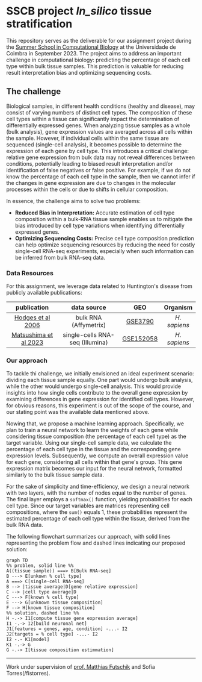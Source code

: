 # SSCB project _In_silico_ tissue stratification

This repository serves as the deliverable for our assignment project during the [Summer School in Computational Biology](https://www.uc.pt/en/events/computationalbiology/) at the Universidade de Coimbra in September 2023. The project aims to address an important challenge in computational biology: predicting the percentage of each cell type within bulk tissue samples. This prediction is valuable for reducing result interpretation bias and optimizing sequencing costs.

## The challenge 

Biological samples, in different health conditions (healthy and disease), may consist of varying numbers of distinct cell types. The composition of these cell types within a tissue can significantly impact the determination of differentially expressed genes. When analyzing tissue samples as a whole (bulk analysis), gene expression values are averaged across all cells within the sample. However, if individual cells within the same tissue are sequenced (single-cell analysis), it becomes possible to determine the expression of each gene by cell type. This introduces a critical challenge: relative gene expression from bulk data may not reveal differences between conditions, potentially leading to biased result interpretation and/or identification of false negatives or false positive. For example, if we do not know the percentage of each cell type in the sample, then we cannot infer if the changes in gene expression are due to changes in the molecular processes within the cells or due to shifts in cellular composition.

In essence, the challenge aims to solve two problems:
- **Reduced Bias in Interpretation:** Accurate estimation of cell type composition within a bulk-RNA tissue sample enables us to mitigate the bias introduced by cell type variations when identifying differentially expressed genes.
- **Optimizing Sequencing Costs:** Precise cell type composition prediction can help optimize sequencing resources by reducing the need for costly single-cell RNA-seq experiments, especially when such information can be inferred from bulk RNA-seq data.

### Data Resources

For this assignment, we leverage data related to Huntington's disease from publicly available publications:

|publication | data source | GEO | Organism
|:-:|:-: |:-:|:-:|
|[Hodges et al 2006]([link](https://pubmed.ncbi.nlm.nih.gov/16467349/)) |bulk RNA (Affymetrix)  |[GSE3790](https://www.ncbi.nlm.nih.gov/geo/query/acc.cgi?acc=GSE3790) | *H. sapiens*|
|[Matsushima et al 2023]([link](https://pubmed.ncbi.nlm.nih.gov/36650127/)) |single-cells RNA-seq (Illumina) | [GSE152058](https://www.ncbi.nlm.nih.gov/geo/query/acc.cgi?acc=GSE152058) |*H. sapiens*

### Our approach

To tackle thi challenge, we initially envisioned an ideal experiment scenario: dividing each tissue sample equally. One part would undergo bulk analysis, while the other would undergo single-cell analysis. This would provide insights into how single cells contribute to the overall gene expression by examining differences in gene expression for identified cell types. However, for obvious reasons, this experiment is out of the scope of the course, and our stating point was the available data mentioned above.

Nowing that, we propose a machine learning approach. Specifically, we plan to train a neural network to learn the weights of each gene while considering tissue composition (the percentage of each cell type) as the target variable. Using our single-cell sample data, we calculate the percentage of each cell type in the tissue and the corresponding gene expression levels. Subsequently, we compute an overall expression value for each gene, considering all cells within that gene's group. This gene expression matrix becomes our input for the neural network, formatted similarly to the bulk tissue sample data.

For the sake of simplicity and time-efficiency, we design a neural network with two layers, with the number of nodes equal to the number of genes. The final layer employs a `softmax()` function, yielding probabilities for each cell type. Since our target variables are matrices representing cell compositions, where the `sum()` equals 1, these probabilities represent the estimated percentage of each cell type within the tissue, derived from the bulk RNA data.

The following flowchart summarizes our approach, with solid lines representing the problem flow and dashed lines indicating our proposed solution:


```mermaid
graph TD
%% problem, solid line %%
A((tissue sample)) ===> B[Bulk RNA-seq] 
B ---> E[unkown % cell type]
A ===> C[single-cell RNA-seq]
B --> |tissue average|D[gene relative expression]
C --> |cell type average|D
C ---> F[known % cell type]
E ---> G[unknown tissue composition]
F --> H[known tissue composition]
%% solution, dashed line %%
H -.-> I1[compute tissue gene expression average]
I1 -.-> I2[build neuronal net]
J1[features = genes, age, condition] -...- I2
J2[targets = % cell type] -...- I2
I2 -.- K1[model]
K1 -.-> G
G -.-> I[tissue composition estimmation]
```

------

Work under supervision of [prof. Matthias Futschik](https://github.com/MatthiasFutschik) and Sofia Torres(/fistorres).
